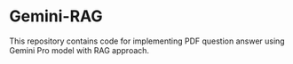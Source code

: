 # Gemini-RAG
This repository contains code for implementing PDF question answer using Gemini Pro model with RAG approach.
